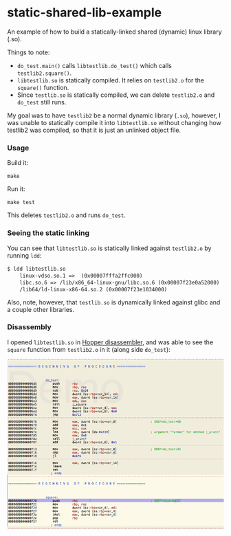 # static-shared-lib-example

An example of how to build a statically-linked shared (dynamic) linux library (.so).

Things to note:

* `do_test.main()` calls `libtestlib.do_test()` which calls `testlib2.square()`.
* `libtestlib.so` is statically compiled. It relies on `testlib2.o` for the `square()` function.
* Since `testlib.so` is statically compiled, we can delete `testlib2.o` and `do_test` still runs.

My goal was to have `testlib2` be a normal dynamic library (`.so`), however, I was unable to statically compile it into `libtestlib.so` without changing how testlib2 was compiled, so that it is just an unlinked object file.

### Usage

Build it:

    make

Run it:

    make test

This deletes `testlib2.o` and runs `do_test`.

### Seeing the static linking

You can see that `libtestlib.so` is statically linked against `testlib2.o` by running `ldd`:

    $ ldd libtestlib.so
        linux-vdso.so.1 =>  (0x00007fffa2ffc000)
        libc.so.6 => /lib/x86_64-linux-gnu/libc.so.6 (0x00007f23e0a52000)
        /lib64/ld-linux-x86-64.so.2 (0x00007f23e1034000)

Also, note, however, that `testlib.so` is dynamically linked against glibc and a couple other libraries.

### Disassembly

I opened `libtestlib.so` in [Hopper disassembler](http://www.hopperapp.com/), and was able to see the `square` function from `testlib2.o` in it (along side `do_test`):

![libtestlib.so disassembled](https://raw.githubusercontent.com/calebmadrigal/static-shared-lib/master/testlib-so-disassembled.png)

